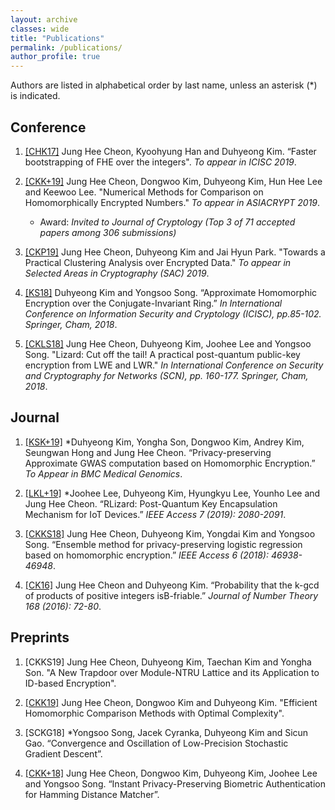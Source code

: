 ```yaml
---
layout: archive
classes: wide
title: "Publications"
permalink: /publications/
author_profile: true
---
```

Authors are listed in alphabetical order by last name, unless an asterisk (\*) is indicated.

## Conference

1. [[CHK17]](https://eprint.iacr.org/2017/079.pdf) Jung  Hee  Cheon,  Kyoohyung  Han  and Duhyeong  Kim. “Faster  bootstrapping  of  FHE  over  the integers". *To appear in ICISC 2019*.

1. [[CKK+19]](https://eprint.iacr.org/2019/417.pdf) Jung Hee Cheon, Dongwoo Kim, Duhyeong Kim, Hun Hee Lee and Keewoo Lee. "Numerical Methods for Comparison on Homomorphically Encrypted Numbers." *To appear in ASIACRYPT 2019*.
	* Award: *Invited to Journal of Cryptology (Top 3 of 71 accepted papers among 306 submissions)*

1. [[CKP19]](https://eprint.iacr.org/2019/465.pdf) Jung Hee Cheon, Duhyeong Kim and Jai Hyun Park. "Towards a Practical Clustering Analysis over Encrypted Data." *To appear in Selected Areas in Cryptography (SAC) 2019*. 

1. [[KS18]](https://link.springer.com/chapter/10.1007/978-3-030-12146-4_6) Duhyeong Kim and Yongsoo Song.  “Approximate Homomorphic Encryption over the Conjugate-Invariant  Ring.”  *In  International  Conference  on  Information  Security  and  Cryptology (ICISC),  pp.85-102.  Springer, Cham, 2018*.

1. [[CKLS18]](https://link.springer.com/chapter/10.1007/978-3-319-98113-0_9) Jung Hee Cheon, Duhyeong Kim, Joohee Lee and Yongsoo Song. "Lizard: Cut off the tail! A practical post-quantum public-key encryption from LWE and LWR." *In International Conference on Security and Cryptography for Networks (SCN), pp. 160-177. Springer, Cham, 2018*.


## Journal

1. [[KSK+19]](https://eprint.iacr.org/2019/152.pdf) \*Duhyeong Kim, Yongha Son, Dongwoo Kim, Andrey Kim, Seungwan Hong and Jung Hee Cheon. “Privacy-preserving Approximate GWAS computation based on Homomorphic Encryption.” *To Appear in BMC Medical Genomics*.

1. [[LKL+19]](https://ieeexplore.ieee.org/document/8555993) \*Joohee Lee, Duhyeong Kim, Hyungkyu Lee, Younho Lee and Jung Hee Cheon. “RLizard:  Post-Quantum Key Encapsulation Mechanism for IoT Devices.” *IEEE Access 7 (2019):  2080-2091*.

1. [[CKKS18]](https://ieeexplore.ieee.org/document/8444365) Jung Hee Cheon, Duhyeong Kim, Yongdai Kim and Yongsoo Song. “Ensemble method for privacy-preserving logistic regression based on homomorphic encryption.” *IEEE Access 6 (2018):  46938-46948*.

1. [[CK16]](https://www.sciencedirect.com/science/article/pii/S0022314X16300919) Jung Hee Cheon and Duhyeong Kim.  “Probability that the k-gcd of products of positive integers isB-friable.” *Journal of Number Theory 168 (2016): 72-80*.

## Preprints

1. [CKKS19] Jung Hee Cheon, Duhyeong Kim, Taechan Kim and Yongha Son. "A New Trapdoor over Module-NTRU Lattice and its Application to ID-based Encryption".

1. [[CKK19]](https://eprint.iacr.org/2019/1234.pdf) Jung Hee Cheon, Dongwoo Kim and Duhyeong Kim. "Efficient Homomorphic Comparison Methods with Optimal Complexity".

1. [SCKG18] \*Yongsoo Song,  Jacek Cyranka, Duhyeong Kim and  Sicun Gao. “Convergence  and Oscillation of Low-Precision Stochastic Gradient Descent”.

1. [[CKK+18]](https://eprint.iacr.org/2018/1214.pdf) Jung Hee Cheon, Dongwoo Kim, Duhyeong Kim, Joohee Lee and Yongsoo Song. “Instant Privacy-Preserving Biometric Authentication for Hamming Distance Matcher”.



